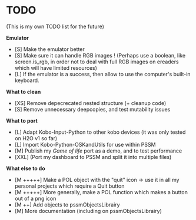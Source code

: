 # TODO
(This is my own TODO list for the future)

**Emulator**
- [S] Make the emulator better
- [S] Make sure it can handle RGB images ! (Perhaps use a boolean, like screen.is_rgb, in order not to deal with full RGB images on ereaders which will have limited resources)
- [L] If the emulator is a success, then allow to use the computer's built-in keyboard.

**What to clean**
- [XS] Remove depecrecated nested structure (+ cleanup code)
- [S] Remove unnecessary deepcopies, and test mutability issues

**What to port**
- [L] Adapt Kobo-Input-Python to other kobo devices (it was only tested on H2O v1 so far)
- [L] Import Kobo-Python-OSKandUtils for use within PSSM
- [M] Publish my *Game of life* port as a demo, and to test performance
- [XXL] (Port my dashboard to PSSM and split it into multiple files)

**What else to do**
- [M +++++] Make a POL object with the "quit" icon -> use it in all my personal projects which require a Quit button
- [M +++++] More generally, make a POL function which makes a button out of a png icon
- [M ++] Add objects to pssmObjectsLibrairy
- [M] More documentation (including on pssmObjectsLibrairy)
